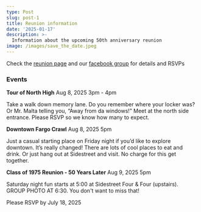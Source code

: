 ```yaml
---
type: Post
slug: post-1
title: Reunion information
date: '2025-01-17'
description: >-
  Information about the upcoming 50th anniversary reunion
image: /images/save_the_date.jpeg
---
```


Check the [reunion page](https://www.alumniclass.com/north-high-school-spartans-fargo-nd/reunion-class-of-1975/?r=119424) and our [facebook group](https://www.facebook.com/groups/243996008974327/) for details and RSVPs

### Events
**Tour of North High**
Aug 8, 2025 3pm - 4pm

Take a walk down memory lane. Do you remember where your locker was? Or Mr. Malta telling you, “Away from da windows!” Meet at the north side entrance. Please RSVP so we know how many to expect.

**Downtown Fargo Crawl**
Aug 8, 2025 5pm

Just a casual starting place on Friday night if you’d like to explore downtown. It’s really changed! There are lots of cool places to eat and drink. Or just hang out at Sidestreet and visit. No charge for this get together.

**Class of 1975 Reunion - 50 Years Later**
Aug 9, 2025 5pm

Saturday night fun starts at 5:00 at Sidestreet Four & Four (upstairs).
GROUP PHOTO AT 6:30. You don't want to miss that!

Please RSVP by July 18, 2025
